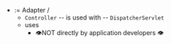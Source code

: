 * := Adapter / 
  * `Controller` -- is used with -- `DispatcherServlet`
  * uses
    * 👁️NOT directly by application developers 👁️